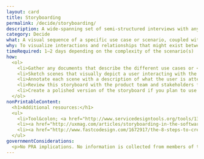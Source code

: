 ```yaml
---
layout: card
title: Storyboarding
permalink: /decide/storyboarding/
description: A wide-spanning set of semi-structured interviews with anyone who has an interest in a project&rsquo;s success, including users.
category: Decide
what: A visual sequence of a specific use case or scenario, coupled with a narrative.
why: To visualize interactions and relationships that might exist between a user and a solution in the context of the user&rsquo;s full experience.
timeRequired: 1–2 days depending on the complexity of the scenario(s)
how:
  <ol>
    <li>Gather any documents that describe the different use cases or <a href="/user-scenarios">scenarios</a> in which users will interact with your service.</li>
    <li>Sketch scenes that visually depict a user interacting with the service, including as much context as possible. For example&#58; Are they on the move? Where are they? What else is in their environment?</li>
    <li>Annotate each scene with a description of what the user is attempting to do. Describe what general feeling or experience the team wants the user to have.</li>
    <li>Review this storyboard with the product team and stakeholders for feedback. Iterate until the storyboard represents a shared vision of the scenario and progression of scenes.</li>
    <li>Create a polished version of the storyboard if you plan to use it for future work or in other external contexts.</li>
  </ol>
nonPrintableContent:
  <h1>Additional resources:</h1>
  <ul>
    <li>Tool&colon; <a href="http://www.servicedesigntools.org/tools/13">Communication Methods Supporting Design Processes.</a> Service Design Tools.</li>
    <li><a href="http://uxmag.com/articles/storyboarding-in-the-software-design-process">&ldquo;Storyboarding in the Software Design Process.&rdquo;</a> Ambrose Little.</li>
    <li><a href="http://www.fastcodesign.com/1672917/the-8-steps-to-creating-a-great-storyboard">&ldquo;The 8 Steps to Creating a Great Storyboard.&rdquo;</a> Jake Knapp.</li>
  </ul>
governmentConsiderations:
  <p>No PRA implications. No information is collected from members of the public.</p>
---
```

